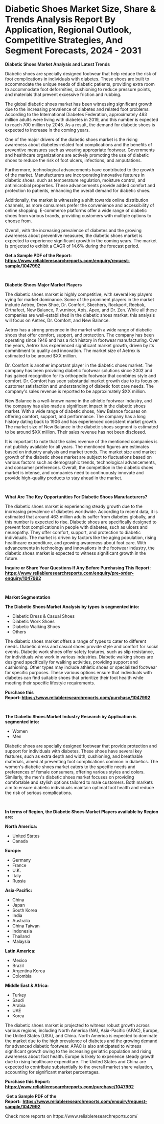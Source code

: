 <p><h1>Diabetic Shoes Market Size, Share & Trends Analysis Report By Application, Regional Outlook, Competitive Strategies, And Segment Forecasts, 2024 - 2031</h1></p><p><strong>Diabetic Shoes Market Analysis and Latest Trends</strong></p>
<p><p>Diabetic shoes are specially designed footwear that help reduce the risk of foot complications in individuals with diabetes. These shoes are built to accommodate the unique needs of diabetic patients, providing extra room to accommodate foot deformities, cushioning to reduce pressure points, and materials that prevent excessive friction and rubbing.</p><p>The global diabetic shoes market has been witnessing significant growth due to the increasing prevalence of diabetes and related foot problems. According to the International Diabetes Federation, approximately 463 million adults were living with diabetes in 2019, and this number is expected to reach 700 million by 2045. As a result, the demand for diabetic shoes is expected to increase in the coming years.</p><p>One of the major drivers of the diabetic shoes market is the rising awareness about diabetes-related foot complications and the benefits of preventive measures such as wearing appropriate footwear. Governments and healthcare organizations are actively promoting the use of diabetic shoes to reduce the risk of foot ulcers, infections, and amputations.</p><p>Furthermore, technological advancements have contributed to the growth of the market. Manufacturers are incorporating innovative features in diabetic shoes, such as temperature regulation, moisture control, and antimicrobial properties. These advancements provide added comfort and protection to patients, enhancing the overall demand for diabetic shoes.</p><p>Additionally, the market is witnessing a shift towards online distribution channels, as more consumers prefer the convenience and accessibility of online shopping. E-commerce platforms offer a wide range of diabetic shoes from various brands, providing customers with multiple options to choose from.</p><p>Overall, with the increasing prevalence of diabetes and the growing awareness about preventive measures, the diabetic shoes market is expected to experience significant growth in the coming years. The market is projected to exhibit a CAGR of 14.6% during the forecast period.</p></p>
<p><strong>Get a Sample PDF of the Report:&nbsp; <a href="https://www.reliableresearchreports.com/enquiry/request-sample/1047992">https://www.reliableresearchreports.com/enquiry/request-sample/1047992</a></strong></p>
<p>&nbsp;</p>
<p><strong>Diabetic Shoes Major Market Players</strong></p>
<p><p>The diabetic shoes market is highly competitive, with several key players vying for market dominance. Some of the prominent players in the market include Aetrex, Drew Shoe, Dr. Comfort, Skechers, Rockport, Reebok, Orthafeet, New Balance, P.w.minor, Apis, Apex, and Dr. Zen. While all these companies are well-established in the diabetic shoes market, this analysis will focus on Aetrex, Dr. Comfort, and New Balance.</p><p>Aetrex has a strong presence in the market with a wide range of diabetic shoes that offer comfort, support, and protection. The company has been operating since 1946 and has a rich history in footwear manufacturing. Over the years, Aetrex has experienced significant market growth, driven by its commitment to quality and innovation. The market size of Aetrex is estimated to be around $XX million.</p><p>Dr. Comfort is another important player in the diabetic shoes market. The company has been providing diabetic footwear solutions since 2002 and has gained recognition for its orthopedic footwear that combines style and comfort. Dr. Comfort has seen substantial market growth due to its focus on customer satisfaction and understanding of diabetic foot care needs. The company's sales revenue is reported to be approximately $XX million.</p><p>New Balance is a well-known name in the athletic footwear industry, and the company has also made a significant impact in the diabetic shoes market. With a wide range of diabetic shoes, New Balance focuses on offering comfort, support, and performance. The company has a long history dating back to 1906 and has experienced consistent market growth. The market size of New Balance in the diabetic shoes segment is estimated to be around $XX million. Their sales revenue has not been disclosed.</p><p>It is important to note that the sales revenue of the mentioned companies is not publicly available for all years. The mentioned figures are estimates based on industry analysis and market trends. The market size and market growth of the diabetic shoes market are subject to fluctuations based on various factors such as demographic trends, technological advancements, and consumer preferences. Overall, the competition in the diabetic shoes market is intense, and companies need to continuously innovate and provide high-quality products to stay ahead in the market.</p></p>
<p>&nbsp;</p>
<p><strong>What Are The Key Opportunities For Diabetic Shoes Manufacturers?</strong></p>
<p><p>The diabetic shoes market is experiencing steady growth due to the increasing prevalence of diabetes worldwide. According to recent data, it is estimated that around 463 million adults suffer from diabetes globally, and this number is expected to rise. Diabetic shoes are specifically designed to prevent foot complications in people with diabetes, such as ulcers and neuropathy. They offer comfort, support, and protection to diabetic individuals. The market is driven by factors like the aging population, rising healthcare expenditure, and growing awareness about foot care. With advancements in technology and innovations in the footwear industry, the diabetic shoes market is expected to witness significant growth in the future.</p></p>
<p><strong>Inquire or Share Your Questions If Any Before Purchasing This Report: <a href="https://www.reliableresearchreports.com/enquiry/pre-order-enquiry/1047992">https://www.reliableresearchreports.com/enquiry/pre-order-enquiry/1047992</a></strong></p>
<p>&nbsp;</p>
<p><strong>Market Segmentation</strong></p>
<p><strong>The Diabetic Shoes Market Analysis by types is segmented into:</strong></p>
<p><ul><li>Diabetic Dress & Casual Shoes</li><li>Diabetic Work Shoes</li><li>Diabetic Walking Shoes</li><li>Others</li></ul></p>
<p><p>The diabetic shoes market offers a range of types to cater to different needs. Diabetic dress and casual shoes provide style and comfort for social events. Diabetic work shoes offer safety features, such as slip resistance, for individuals who work in various industries. Diabetic walking shoes are designed specifically for walking activities, providing support and cushioning. Other types may include athletic shoes or specialized footwear for specific purposes. These various options ensure that individuals with diabetes can find suitable shoes that prioritize their foot health while meeting their specific lifestyle requirements.</p></p>
<p><strong>Purchase this Report:&nbsp;<a href="https://www.reliableresearchreports.com/purchase/1047992">https://www.reliableresearchreports.com/purchase/1047992</a></strong></p>
<p>&nbsp;</p>
<p><strong>The Diabetic Shoes Market Industry Research by Application is segmented into:</strong></p>
<p><ul><li>Women</li><li>Men</li></ul></p>
<p><p>Diabetic shoes are specially designed footwear that provide protection and support for individuals with diabetes. These shoes have several key features, such as extra depth and width, cushioning, and breathable materials, aimed at preventing foot complications common in diabetics. The women's diabetic shoes market caters to the specific needs and preferences of female consumers, offering various styles and colors. Similarly, the men's diabetic shoes market focuses on providing comfortable and stylish options tailored to male customers. Both markets aim to ensure diabetic individuals maintain optimal foot health and reduce the risk of serious complications.</p></p>
<p>&nbsp;</p>
<p><strong>In terms of Region, the Diabetic Shoes Market Players available by Region are:</strong></p>
<p>
    <p> <strong> North America: </strong>
        <ul>
            <li>United States</li>
            <li>Canada</li>
        </ul>
        </p> 
    <p> <strong> Europe: </strong>
        <ul>
            <li>Germany</li>
            <li>France</li>
            <li>U.K.</li>
            <li>Italy</li>
            <li>Russia</li>
        </ul>
        </p> 
    <p> <strong> Asia-Pacific: </strong>
        <ul>
            <li>China</li>
            <li>Japan</li>
            <li>South Korea</li>
            <li>India</li>
            <li>Australia</li>
            <li>China Taiwan</li>
            <li>Indonesia</li>
            <li>Thailand</li>
            <li>Malaysia</li>
        </ul>
        </p> 
    <p> <strong> Latin America: </strong>
        <ul>
            <li>Mexico</li>
            <li>Brazil</li>
            <li>Argentina Korea</li>
            <li>Colombia</li>
        </ul>
        </p> 
    <p> <strong> Middle East & Africa: </strong>
        <ul>
            <li>Turkey</li>
            <li>Saudi</li>
            <li>Arabia</li>
            <li>UAE</li>
            <li>Korea</li>
        </ul>
    </p>
    </p>
<p><p>The diabetic shoes market is projected to witness robust growth across various regions, including North America (NA), Asia-Pacific (APAC), Europe, the United States (USA), and China. North America is expected to dominate the market due to the high prevalence of diabetes and the growing demand for advanced diabetic footwear. APAC is also anticipated to witness significant growth owing to the increasing geriatric population and rising awareness about foot health. Europe is likely to experience steady growth due to rising healthcare expenditure. The United States and China are expected to contribute substantially to the overall market share valuation, accounting for significant market percentages.</p></p>
<p><strong>Purchase this Report: <a href="https://www.reliableresearchreports.com/purchase/1047992">https://www.reliableresearchreports.com/purchase/1047992</a></strong></p>
<p>&nbsp;<strong>Get a Sample PDF of the Report:&nbsp;&nbsp;<a href="https://www.reliableresearchreports.com/enquiry/request-sample/1047992">https://www.reliableresearchreports.com/enquiry/request-sample/1047992</a></strong></p>
<p><strong></strong></p>
<p>Check more reports on https://www.reliableresearchreports.com/</p>